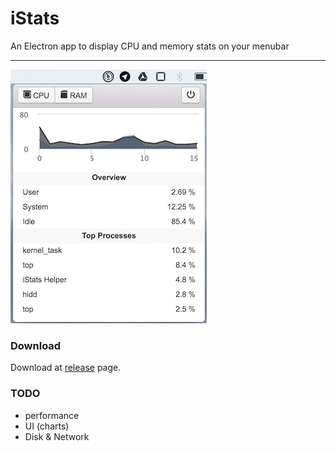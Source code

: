 # iStats
An Electron app to display CPU and memory stats on your menubar

---

![screenshoot](./images/screenshoot.png)

### Download
Download at [release](https://github.com/ningt/iStats/releases) page.

### TODO
- performance
- UI (charts)
- Disk & Network
